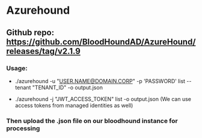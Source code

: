 # Azurehound

## Github repo: https://github.com/BloodHoundAD/AzureHound/releases/tag/v2.1.9

### Usage:

 - ./azurehound -u "USER.NAME@DOMAIN.CORP" -p 'PASSWORD' list --tenant "TENANT_ID" -o output.json

 - ./azurehound -j "JWT_ACCESS_TOKEN" list -o output.json (We can use access tokens from managed identities as well)

### Then upload the .json file on our bloodhound instance for processing
